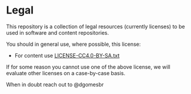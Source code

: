 # Legal

This repository is a collection of legal resources (currently licenses) to be
used in software and content repositories.

You should in general use, where possible, this license:

* For content use [LICENSE-CC4.0-BY-SA.txt](LICENSE-CC4.0-BY-SA.txt)

If for some reason you cannot use one of the above license, we will
evaluate other licenses on a case-by-case basis.

When in doubt reach out to @dgomesbr
